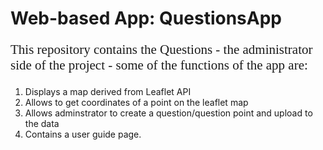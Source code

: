 # Web-based App: QuestionsApp

<p style="font-family:calibri; font-size:150%;">
This repository contains the Questions - the administrator side of the project - some of the functions of the app are:
<ol>
  <li> Displays a map derived from Leaflet API</li>
  <li> Allows to get coordinates of a point on the leaflet map</li>
  <li> Allows adminstrator to create a question/question point and upload to the data</li>
  <li> Contains a user guide page. </li>
</ol></p>

